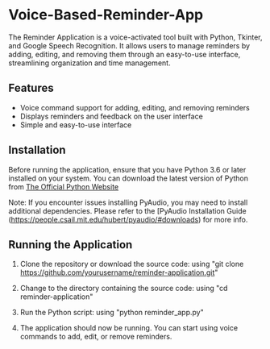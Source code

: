 # Voice-Based-Reminder-App

The Reminder Application is a voice-activated tool built with Python, Tkinter, and Google Speech Recognition. It allows users to manage reminders by adding, editing, and removing them through an easy-to-use interface, streamlining organization and time management.

## Features
* Voice command support for adding, editing, and removing reminders
* Displays reminders and feedback on the user interface
* Simple and easy-to-use interface

## Installation

Before running the application, ensure that you have Python 3.6 or later installed on your system. You can download the latest version of Python from [The Official Python Website](https://www.python.org/downloads/)

Note: If you encounter issues installing PyAudio, you may need to install additional dependencies. Please refer to the [PyAudio Installation Guide (https://people.csail.mit.edu/hubert/pyaudio/#downloads) for more info.

## Running the Application
 1. Clone the repository or download the source code:
    using "git clone https://github.com/yourusername/reminder-application.git"
  
 2. Change to the directory containing the source code:
    using "cd reminder-application"
  
 3. Run the Python script:
    using "python reminder_app.py"
  
 4. The application should now be running. You can start using voice commands to add, edit, or remove reminders.
 

